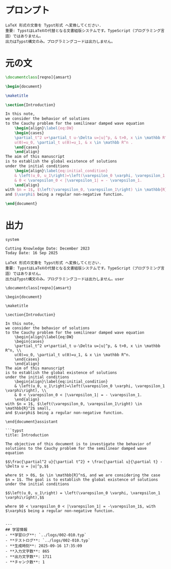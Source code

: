 # プロンプト
``` plain text
LaTeX 形式の文章を Typst形式 へ変換してください.
重要: TypstはLaTeXの代替となる文書組版システムです。TypeScript（プログラミング言語）ではありません。
出力はTypst構文のみ。プログラミングコードは出力しません。
```

# 元の文
``` LaTeX
\documentclass[reqno]{amsart}

\begin{document}

\maketitle

\section{Introduction}

In this note,
we consider the behavior of solutions
to the Cauchy problem for the semilinear damped wave equation
	\begin{align}\label{eq:DW}
	\begin{cases}
    \partial_t^2 u+\partial_t u-\Delta u=|u|^p, & t>0, x \in \mathbb R^n, \\
    u(0)=u_0, \partial_t u(0)=u_1, & x \in \mathbb R^n .
	\end{cases}
	\end{align}
The aim of this manuscript
is to establish the global existence of solutions
under the initial conditions
	\begin{align}\label{eq:initial_condition}
    & \left(u_0, u_1\right)=\left(\varepsilon_0 \varphi, \varepsilon_1 \varphi\right), \\
    & 0 < \varepsilon_0 < |\varepsilon_1| = - \varepsilon_1.
	\end{align}
with $n = 1$, $\left(\varepsilon_0, \varepsilon_1\right) \in \mathbb{R}^2$ small,
and $\varphi$ being a regular non-negative function.

\end{document}
```

# 出力
``` Typst
system

Cutting Knowledge Date: December 2023
Today Date: 16 Sep 2025

LaTeX 形式の文章を Typst形式 へ変換してください.
重要: TypstはLaTeXの代替となる文書組版システムです。TypeScript（プログラミング言語）ではありません。
出力はTypst構文のみ。プログラミングコードは出力しません。user

\documentclass[reqno]{amsart}

\begin{document}

\maketitle

\section{Introduction}

In this note,
we consider the behavior of solutions
to the Cauchy problem for the semilinear damped wave equation
	\begin{align}\label{eq:DW}
	\begin{cases}
    \partial_t^2 u+\partial_t u-\Delta u=|u|^p, & t>0, x \in \mathbb R^n, \\
    u(0)=u_0, \partial_t u(0)=u_1, & x \in \mathbb R^n.
	\end{cases}
	\end{align}
The aim of this manuscript
is to establish the global existence of solutions
under the initial conditions
	\begin{align}\label{eq:initial_condition}
    & \left(u_0, u_1\right)=\left(\varepsilon_0 \varphi, \varepsilon_1 \varphi\right), \\
    & 0 < \varepsilon_0 < |\varepsilon_1| = - \varepsilon_1.
	\end{align}
with $n = 1$, $\left(\varepsilon_0, \varepsilon_1\right) \in \mathbb{R}^2$ small,
and $\varphi$ being a regular non-negative function.

\end{document}assistant

```typst
title: Introduction

The objective of this document is to investigate the behavior of solutions to the Cauchy problem for the semilinear damped wave equation

$$\frac{\partial^2 u}{\partial t^2} + \frac{\partial u}{\partial t} - \Delta u = |u|^p,$$

where $t > 0$, $x \in \mathbb{R}^n$, and we are considering the case $n = 1$. The goal is to establish the global existence of solutions under the initial conditions

$$\left(u_0, u_1\right) = \left(\varepsilon_0 \varphi, \varepsilon_1 \varphi\right),$$

where $0 < \varepsilon_0 < |\varepsilon_1| = -\varepsilon_1$, with $\varphi$ being a regular non-negative function.

```
```

---
## 学習情報
- **学習ログ**: `../logs/002-010.typ`
- **テストログ**: `../logs/002-010.typ`
- **生成時刻**: 2025-09-16 17:35:09
- **入力文字数**: 865
- **出力文字数**: 1711
- **チャンク数**: 1
